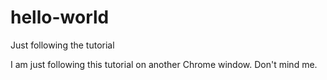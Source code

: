 # hello-world
Just following the tutorial

I am just following this tutorial on another Chrome window. Don't mind me.
